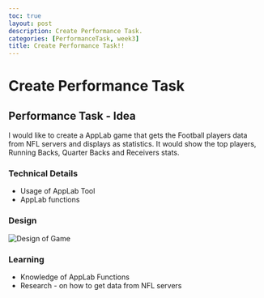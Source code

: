 ```yaml
---
toc: true
layout: post
description: Create Performance Task.
categories: [PerformanceTask, week3]
title: Create Performance Task!!
---
```

# Create Performance Task

## Performance Task - Idea 

I would like to create a AppLab game that gets the Football players data from NFL servers and displays as statistics. It would show the top players, Running Backs, Quarter Backs and Receivers stats. 

### Technical Details
* Usage of AppLab Tool
* AppLab functions

### Design 

![Design of Game]({{site.baseurl}}/images/quiz_design.jpg)

### Learning

* Knowledge of AppLab Functions  
* Research - on how to get data from NFL servers 

